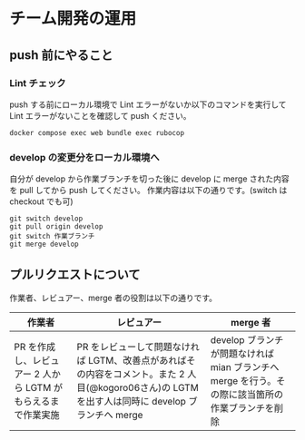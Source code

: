 # チーム開発の運用


## push 前にやること

### Lint チェック

push する前にローカル環境で Lint エラーがないか以下のコマンドを実行して Lint エラーがないことを確認して push ください。

```
docker compose exec web bundle exec rubocop
```

### develop の変更分をローカル環境へ

自分が develop から作業ブランチを切った後に develop に merge された内容を pull してから push してください。
作業内容は以下の通りです。(switch は checkout でも可)

```
git switch develop
git pull origin develop
git switch 作業ブランチ
git merge develop
```

## プルリクエストについて

作業者、レビュアー、merge 者の役割は以下の通りです。

| 作業者                                                       | レビュアー                                                                                                                         | merge 者                                                                                          |
| ------------------------------------------------------------ | ---------------------------------------------------------------------------------------------------------------------------------- | ------------------------------------------------------------------------------------------------- |
| PR を作成し、レビュアー 2 人から LGTM がもらえるまで作業実施 | PR をレビューして問題なければ LGTM、改善点があればその内容をコメント。また 2 人目(@kogoro06さん)の LGTM を出す人は同時に develop ブランチへ merge | develop ブランチが問題なければ mian ブランチへ merge を行う。その際に該当箇所の作業ブランチを削除 |
